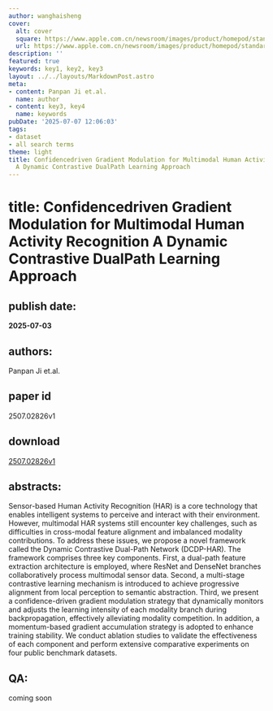 ```yaml
---
author: wanghaisheng
cover:
  alt: cover
  square: https://www.apple.com.cn/newsroom/images/product/homepod/standard/Apple-HomePod-hero-230118_big.jpg.large_2x.jpg
  url: https://www.apple.com.cn/newsroom/images/product/homepod/standard/Apple-HomePod-hero-230118_big.jpg.large_2x.jpg
description: ''
featured: true
keywords: key1, key2, key3
layout: ../../layouts/MarkdownPost.astro
meta:
- content: Panpan Ji et.al.
  name: author
- content: key3, key4
  name: keywords
pubDate: '2025-07-07 12:06:03'
tags:
- dataset
- all search terms
theme: light
title: Confidencedriven Gradient Modulation for Multimodal Human Activity Recognition
  A Dynamic Contrastive DualPath Learning Approach
---
```


# title: Confidencedriven Gradient Modulation for Multimodal Human Activity Recognition A Dynamic Contrastive DualPath Learning Approach 
## publish date: 
**2025-07-03** 
## authors: 
  Panpan Ji et.al. 
## paper id
2507.02826v1
## download
[2507.02826v1](http://arxiv.org/abs/2507.02826v1)
## abstracts:
Sensor-based Human Activity Recognition (HAR) is a core technology that enables intelligent systems to perceive and interact with their environment. However, multimodal HAR systems still encounter key challenges, such as difficulties in cross-modal feature alignment and imbalanced modality contributions. To address these issues, we propose a novel framework called the Dynamic Contrastive Dual-Path Network (DCDP-HAR). The framework comprises three key components. First, a dual-path feature extraction architecture is employed, where ResNet and DenseNet branches collaboratively process multimodal sensor data. Second, a multi-stage contrastive learning mechanism is introduced to achieve progressive alignment from local perception to semantic abstraction. Third, we present a confidence-driven gradient modulation strategy that dynamically monitors and adjusts the learning intensity of each modality branch during backpropagation, effectively alleviating modality competition. In addition, a momentum-based gradient accumulation strategy is adopted to enhance training stability. We conduct ablation studies to validate the effectiveness of each component and perform extensive comparative experiments on four public benchmark datasets.
## QA:
coming soon
